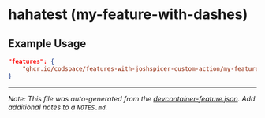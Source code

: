 
# hahatest (my-feature-with-dashes)



## Example Usage

```json
"features": {
    "ghcr.io/codspace/features-with-joshspicer-custom-action/my-feature-with-dashes:1": {}
}
```





---

_Note: This file was auto-generated from the [devcontainer-feature.json](https://github.com/codspace/features-with-joshspicer-custom-action/blob/main/src/my-feature-with-dashes/devcontainer-feature.json).  Add additional notes to a `NOTES.md`._

